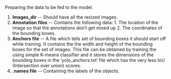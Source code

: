 Preparing the data to be fed to the model.

1. **Images_dir** -- Should have all the resized images.
2. **Annotation files** -- Contains the following data:
        1. The location of the image so that the annotations don’t get mixed up
        2. The coordinates of the bounding boxes.
3. **Anchors file** -- A file which tells set of bounding boxes it should start off while training.
        It contains the the width and height of the bounding boxes for the set of images.
        This file can be obtained by training the using simple K-means classifier and it stores the dimensions of the bounding boxes in the ‘yolo_anchors.txt’ file which has the very less IoU (Intersection over union) scores.
4. **.names file** -- Containing the labels of the objects.


